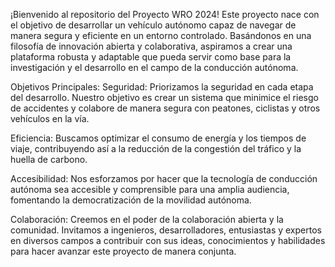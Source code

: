 ¡Bienvenido al repositorio del Proyecto WRO 2024! Este proyecto nace con el objetivo de desarrollar un vehículo autónomo capaz de navegar de manera segura y eficiente en un entorno controlado. Basándonos en una filosofía de innovación abierta y colaborativa, aspiramos a crear una plataforma robusta y adaptable que pueda servir como base para la investigación y el desarrollo en el campo de la conducción autónoma.

Objetivos Principales:
Seguridad: Priorizamos la seguridad en cada etapa del desarrollo. Nuestro objetivo es crear un sistema que minimice el riesgo de accidentes y colabore de manera segura con peatones, ciclistas y otros vehículos en la vía.

Eficiencia: Buscamos optimizar el consumo de energía y los tiempos de viaje, contribuyendo así a la reducción de la congestión del tráfico y la huella de carbono.

Accesibilidad: Nos esforzamos por hacer que la tecnología de conducción autónoma sea accesible y comprensible para una amplia audiencia, fomentando la democratización de la movilidad autónoma.

Colaboración: Creemos en el poder de la colaboración abierta y la comunidad. Invitamos a ingenieros, desarrolladores, entusiastas y expertos en diversos campos a contribuir con sus ideas, conocimientos y habilidades para hacer avanzar este proyecto de manera conjunta.
